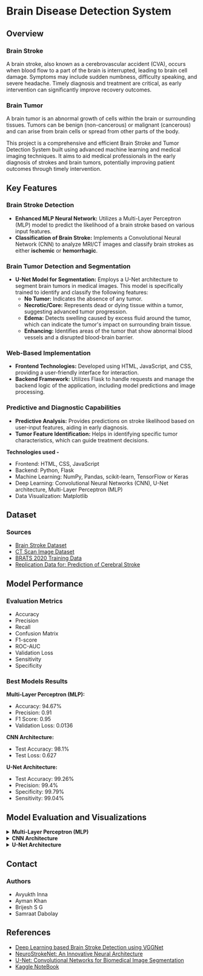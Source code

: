 # Brain Disease Detection System

## Overview
### Brain Stroke
A brain stroke, also known as a cerebrovascular accident (CVA), occurs when blood flow to a part of the brain is interrupted, leading to brain cell damage. Symptoms may include sudden numbness, difficulty speaking, and severe headache. Timely diagnosis and treatment are critical, as early intervention can significantly improve recovery outcomes.

### Brain Tumor
A brain tumor is an abnormal growth of cells within the brain or surrounding tissues. Tumors can be benign (non-cancerous) or malignant (cancerous) and can arise from brain cells or spread from other parts of the body.

This project is a comprehensive and efficient Brain Stroke and Tumor Detection System built using advanced machine learning and medical imaging techniques. It aims to aid medical professionals in the early diagnosis of strokes and brain tumors, potentially improving patient outcomes through timely intervention.

## Key Features
### Brain Stroke Detection 
- **Enhanced MLP Neural Network:** Utilizes a Multi-Layer Perceptron (MLP) model to predict the likelihood of a brain stroke based on various input features.
- **Classification of Brain Stroke:** Implements a Convolutional Neural Network (CNN) to analyze MRI/CT images and classify brain strokes as either **ischemic** or **hemorrhagic**.
  
### Brain Tumor Detection and Segmentation 
- **U-Net Model for Segmentation:** Employs a U-Net architecture to segment brain tumors in medical images. This model is specifically trained to identify and classify the following features:
    - **No Tumor:** Indicates the absence of any tumor.
    - **Necrotic/Core:** Represents dead or dying tissue within a tumor, suggesting advanced tumor progression.
    - **Edema:** Detects swelling caused by excess fluid around the tumor, which can indicate the tumor's impact on surrounding brain tissue.
    - **Enhancing:** Identifies areas of the tumor that show abnormal blood vessels and a disrupted blood-brain barrier.

### Web-Based Implementation
- **Frontend Technologies:** Developed using HTML, JavaScript, and CSS, providing a user-friendly interface for interaction.
- **Backend Framework:** Utilizes Flask to handle requests and manage the backend logic of the application, including model predictions and image processing.

### Predictive and Diagnostic Capabilities
- **Predictive Analysis:** Provides predictions on stroke likelihood based on user-input features, aiding in early diagnosis.
- **Tumor Feature Identification:** Helps in identifying specific tumor characteristics, which can guide treatment decisions.
  
**Technologies used -** 
 - Frontend: HTML, CSS, JavaScript
 - Backend: Python, Flask
 - Machine Learning: NumPy, Pandas, scikit-learn, TensorFlow or Keras
 - Deep Learning: Convolutional Neural Networks (CNN), U-Net architecture, Multi-Layer Perceptron (MLP)
 - Data Visualization: Matplotlib 

## Dataset
### Sources
- <a href="https://www.kaggle.com/code/alphajr7/95-accuracy/input?select=brains_Stroke_final+-+brains_Stroke_final.csv" target="_blank">Brain Stroke Dataset</a>
- <a href="https://www.kaggle.com/datasets/noshintasnia/brain-stroke-prediction-ct-scan-image-dataset/data" target="_blank">CT Scan Image Dataset</a>
- <a href="https://www.kaggle.com/datasets/awsaf49/brats2020-training-data" target="_blank">BRATS 2020 Training Data</a>
- <a href='https://dataverse.harvard.edu/dataset.xhtml?persistentId=doi:10.7910/DVN/44RCPZ'>Replication Data for: Prediction of Cerebral Stroke</a>
 
## Model Performance
### Evaluation Metrics
- Accuracy
- Precision
- Recall
- Confusion Matrix
- F1-score
- ROC-AUC
- Validation Loss
- Sensitivity
- Specificity
  
### Best Models Results
**Multi-Layer Perceptron (MLP):**
- Accuracy: 94.67%
- Precision: 0.91
- F1 Score: 0.95
- Validation Loss: 0.0136
  
**CNN Architecture:**
- Test Accuracy: 98.1%
- Test Loss: 0.627
  
**U-Net Architecture:**
- Test Accuracy: 99.26%
- Precision: 99.4%
- Specificity: 99.79%
- Sensitivity: 99.04%
  
## Model Evaluation and Visualizations
<details>
  <summary><b>Multi-Layer Perceptron (MLP)</b></summary>
  
  <p>Confusion Matrix:</p>
  <img src="stats_images/confusion_matrix.png" alt="drawing" width="500"/>

  <p>Precision-Recall Curve:</p>
  <img src="stats_images/precision_recall.png" alt="drawing" width="500"/>

  <p>ROC-AUC Curve:</p>
  <img src="stats_images/ROC-AUC.png" alt="drawing" width="500"/>
</details>

<details>
  <summary><b>CNN Architecture</b></summary>
  
  <p>Data Distribution:</p>
  <img src="stats_images/distrCNN.png" alt="drawing" width="500"/>

  <p>Accuracy VS Epoch:</p>
  <img src="stats_images/accuracyVSepoch.png" alt="drawing" width="500"/>

  <p>Loss VS Epoch:</p>
  <img src="stats_images/LossVSEpoch.png" alt="drawing" width="500"/>
</details>

<details>
  <summary><b>U-Net Architecture</b></summary>
  <p>Data Distribution:</p>
  <img src="stats_images/distrU-net.png" alt="drawing" width="500" />

  <p>Accuracy Graph:</p>
  <img src="stats_images/accuracyU-net.png" alt="drawing" width="500"/>

  <p>Predicted VS Original Segmentation:</p>
  <img src="stats_images/outputU-net.png" alt="drawing" width="500"/>
  
</details>

## Contact
### Authors
- Avyukth Inna
- Ayman Khan
- Brijesh S G
- Samraat Dabolay

## References
- <a href='https://wseas.com/journals/bab/2023/a425108-017(2023).pdf'>Deep Learning based Brain Stroke Detection using VGGNet</a>
- <a href='https://www.kaggle.com/code/noshintasnia/neurostrokenet-an-innovative-neural-architecture'>NeuroStrokeNet: An Innovative Neural Architecture</a>
- <a href='https://paperswithcode.com/paper/u-net-convolutional-networks-for-biomedical'>U-Net: Convolutional Networks for Biomedical Image Segmentation</a>
- <a href='https://www.kaggle.com/code/alphajr7/95-accuracy/notebook'>Kaggle NoteBook</a>
